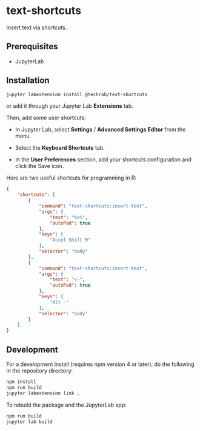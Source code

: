 # text-shortcuts

Insert text via shortcuts.


## Prerequisites

* JupyterLab

## Installation

```bash
jupyter labextension install @techrah/text-shortcuts
```

or add it through your Jupyter Lab **Extensions** tab.

Then, add some user shortcuts:

- In Jupyter Lab, select **Settings** / **Advanced Settings Editor** from the menu.

- Select the **Keyboard Shortcuts** tab.

- In the **User Preferences** section, add your shortcuts configuration and click the Save icon.
 
Here are two useful shortcuts for programming in R:

```json
{
    "shortcuts": [
        {
            "command": "text-shortcuts:insert-text",
            "args": {
                "text": "%>%",
                "autoPad": true
            },
            "keys": [
                "Accel Shift M"
            ],
            "selector": "body"
        },
        {
            "command": "text-shortcuts:insert-text",
            "args": {
                "text": "<-",
                "autoPad": true
            },
            "keys": [
                "Alt -"
            ],
            "selector": "body"
        }
    ]
}
```

## Development

For a development install (requires npm version 4 or later), do the following in the repository directory:

```bash
npm install
npm run build
jupyter labextension link .
```

To rebuild the package and the JupyterLab app:

```bash
npm run build
jupyter lab build
```

